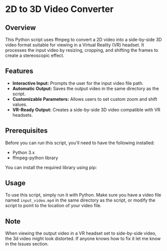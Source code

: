 # 2D to 3D Video Converter

## Overview
This Python script uses ffmpeg to convert a 2D video into a side-by-side 3D video format suitable for viewing in a Virtual Reality (VR) headset. It processes the input video by resizing, cropping, and shifting the frames to create a stereoscopic effect.

## Features
- **Interactive Input:** Prompts the user for the input video file path.
- **Automatic Output:** Saves the output video in the same directory as the script.
- **Customizable Parameters:** Allows users to set custom zoom and shift values.
- **VR-Ready Output:** Creates a side-by-side 3D video compatible with VR headsets.

## Prerequisites
Before you can run this script, you'll need to have the following installed:
- Python 3.x
- ffmpeg-python library

You can install the required library using pip:

## Usage
To use this script, simply run it with Python. Make sure you have a video file named `input_video.mp4` in the same directory as the script, or modify the script to point to the location of your video file.

## Note
When viewing the output video in a VR headset set to side-by-side video, the 3d video might look distorted. If anyone knows how to fix it let me know in the Issues section.
